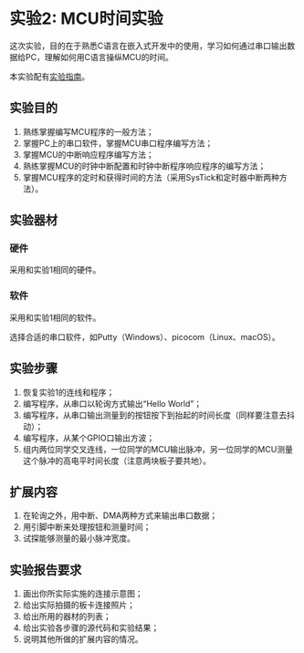 # 实验2: MCU时间实验

这次实验，目的在于熟悉C语言在嵌入式开发中的使用，学习如何通过串口输出数据给PC，理解如何用C语言操纵MCU的时间。

本实验配有[实验指南](lab2_guide.md)。

## 实验目的

1. 熟练掌握编写MCU程序的一般方法；
2. 掌握PC上的串口软件，掌握MCU串口程序编写方法；
3. 掌握MCU的中断响应程序编写方法；
4. 熟练掌握MCU的时钟中断配置和时钟中断程序响应程序的编写方法；
5. 掌握MCU程序的定时和获得时间的方法（采用SysTick和定时器中断两种方法）。

## 实验器材

### 硬件

采用和实验1相同的硬件。

### 软件

采用和实验1相同的软件。

选择合适的串口软件，如Putty（Windows）、picocom（Linux、macOS）。

## 实验步骤

1. 恢复实验1的连线和程序；
2. 编写程序，从串口以轮询方式输出“Hello World”；
3. 编写程序，从串口输出测量到的按钮按下到抬起的时间长度（同样要注意去抖动）；
4. 编写程序，从某个GPIO口输出方波；
5. 组内两位同学交叉连线，一位同学的MCU输出脉冲，另一位同学的MCU测量这个脉冲的高电平时间长度（注意两块板子要共地）。

## 扩展内容

1. 在轮询之外，用中断、DMA两种方式来输出串口数据；
2. 用引脚中断来处理按钮和测量时间；
3. 试探能够测量的最小脉冲宽度。

## 实验报告要求

1. 画出你所实际实施的连接示意图；
2. 给出实际拍摄的板卡连接照片；
3. 给出所用的器材的列表；
4. 给出实验各步骤的源代码和实验结果；
5. 说明其他所做的扩展内容的情况。